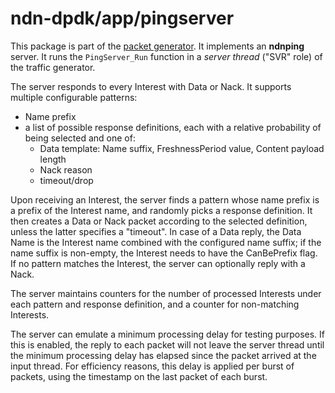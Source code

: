# ndn-dpdk/app/pingserver

This package is part of the [packet generator](../ping).
It implements an **ndnping** server.
It runs the `PingServer_Run` function in a *server thread* ("SVR" role) of the traffic generator.

The server responds to every Interest with Data or Nack.
It supports multiple configurable patterns:

* Name prefix
* a list of possible response definitions, each with a relative probability of being selected and one of:
  * Data template: Name suffix, FreshnessPeriod value, Content payload length
  * Nack reason
  * timeout/drop

Upon receiving an Interest, the server finds a pattern whose name prefix is a prefix of the Interest name, and randomly picks a response definition.
It then creates a Data or Nack packet according to the selected definition, unless the latter specifies a "timeout".
In case of a Data reply, the Data Name is the Interest name combined with the configured name suffix; if the name suffix is non-empty, the Interest needs to have the CanBePrefix flag.
If no pattern matches the Interest, the server can optionally reply with a Nack.

The server maintains counters for the number of processed Interests under each pattern and response definition, and a counter for non-matching Interests.

The server can emulate a minimum processing delay for testing purposes.
If this is enabled, the reply to each packet will not leave the server thread until the minimum processing delay has elapsed since the packet arrived at the input thread.
For efficiency reasons, this delay is applied per burst of packets, using the timestamp on the last packet of each burst.
